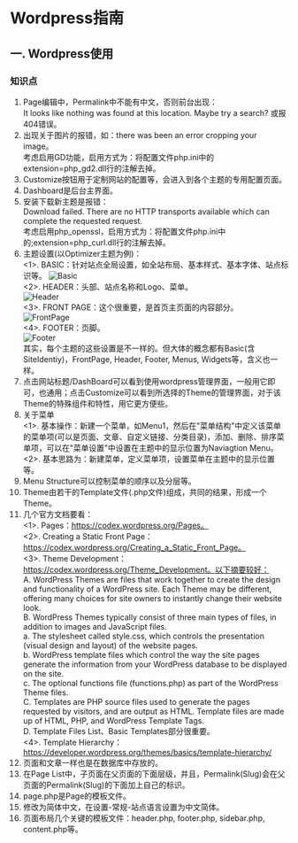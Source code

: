 # Wordpress指南
## 一. Wordpress使用
### 知识点
1. Page编辑中，Permalink中不能有中文，否则前台出现：  
It looks like nothing was found at this location. Maybe try a search?
或报404错误。
2. 出现关于图片的报错，如：there was been an error cropping your image。  
考虑启用GD功能，启用方式为：将配置文件php.ini中的extension=php_gd2.dll行的注解去掉。
3. Customize按钮用于定制网站的配置等，会进入到各个主题的专用配置页面。
4. Dashboard是后台主界面。
5. 安装下载新主题是报错：  
Download failed. There are no HTTP transports available which can complete the requested request.  
考虑启用php_openssl，启用方式为：将配置文件php.ini中的;extension=php_curl.dll行的注解去掉。
6. 主题设置(以Optimizer主题为例)：  
<1>. BASIC：针对站点全局设置，如全站布局、基本样式、基本字体、站点标识等。
![Basic](http://i.imgur.com/WKTWD1R.jpg)  
<2>. HEADER：头部、站点名称和Logo、菜单。  
![Header](http://i.imgur.com/rsmB1w6.jpg)  
<3>. FRONT PAGE：这个很重要，是首页主页面的内容部分。  
![FrontPage](http://i.imgur.com/E4Tiak5.jpg)  
<4>. FOOTER：页脚。  
![Footer](http://i.imgur.com/OWKDrRx.jpg)  
其实，每个主题的这些设置是不一样的。但大体的概念都有Basic(含SiteIdentiy)，FrontPage, Header, Footer, Menus, Widgets等，含义也一样。
7. 点击网站标题/DashBoard可以看到使用wordpress管理界面，一般用它即可，也通用；点击Customize可以看到所选择的Theme的管理界面，对于该Theme的特殊组件和特性，用它更方便些。  
8. 关于菜单  
<1>. 基本操作：新建一个菜单，如Menu1，然后在"菜单结构"中定义该菜单的菜单项(可以是页面、文章、自定义链接、分类目录)，添加、删除、排序菜单项，可以在"菜单设置"中设置在主题中的显示位置为Naviagtion Menu。  
<2>. 基本思路为：新建菜单，定义菜单项，设置菜单在主题中的显示位置等。
9. Menu Structure可以控制菜单的顺序以及分层等。
10. Theme由若干的Template文件(.php文件)组成，共同的结果，形成一个Theme。
11. 几个官方文档要看：  
<1>. Pages：https://codex.wordpress.org/Pages。  
<2>. Creating a Static Front Page：https://codex.wordpress.org/Creating_a_Static_Front_Page。  
<3>. Theme Development：https://codex.wordpress.org/Theme_Development。以下摘要较好：  
A. WordPress Themes are files that work together to create the design and functionality of a WordPress site. Each Theme may be different, offering many choices for site owners to instantly change their website look.  
B. WordPress Themes typically consist of three main types of files, in addition to images and JavaScript files.  
a. The stylesheet called style.css, which controls the presentation (visual design and layout) of the website pages.  
b. WordPress template files which control the way the site pages generate the information from your WordPress database to be displayed on the site.  
c. The optional functions file (functions.php) as part of the WordPress Theme files.  
C. Templates are PHP source files used to generate the pages requested by visitors, and are output as HTML. Template files are made up of HTML, PHP, and WordPress Template Tags.  
D. Template Files List、Basic Templates部分很重要。  
<4>. Template Hierarchy：https://developer.wordpress.org/themes/basics/template-hierarchy/
12. 页面和文章一样也是在数据库中存放的。
13. 在Page List中，子页面在父页面的下面层级，并且，Permalink(Slug)会在父页面的Permalink(Slug)的下面加上自己的标识。
14. page.php是Page的模板文件。
15. 修改为简体中文，在设置-常规-站点语言设置为中文简体。
16. 页面布局几个关键的模板文件：header.php, footer.php, sidebar.php, content.php等。



